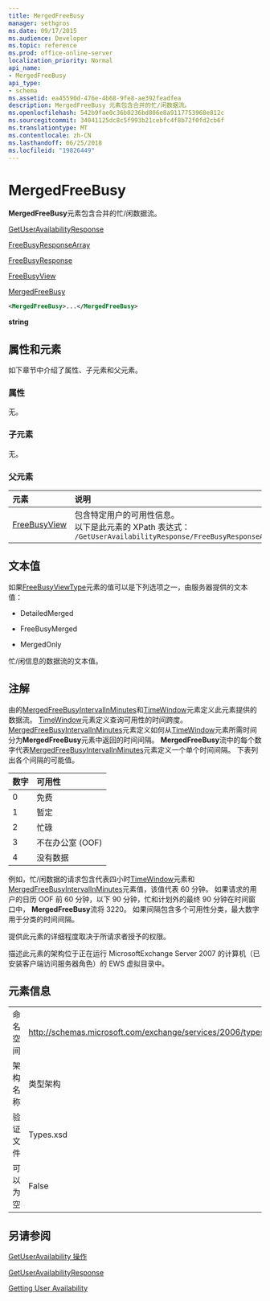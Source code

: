 ```yaml
---
title: MergedFreeBusy
manager: sethgros
ms.date: 09/17/2015
ms.audience: Developer
ms.topic: reference
ms.prod: office-online-server
localization_priority: Normal
api_name:
- MergedFreeBusy
api_type:
- schema
ms.assetid: ea45590d-476e-4b68-9fe8-ae392feadfea
description: MergedFreeBusy 元素包含合并的忙/闲数据流。
ms.openlocfilehash: 542b9fae0c36b0236bd806e8a9117753968e812c
ms.sourcegitcommit: 34041125dc8c5f993b21cebfc4f8b72f0fd2cb6f
ms.translationtype: MT
ms.contentlocale: zh-CN
ms.lasthandoff: 06/25/2018
ms.locfileid: "19826449"
---
```

# <a name="mergedfreebusy"></a>MergedFreeBusy

**MergedFreeBusy**元素包含合并的忙/闲数据流。 
  
[GetUserAvailabilityResponse](getuseravailabilityresponse.md)
  
[FreeBusyResponseArray](freebusyresponsearray.md)
  
[FreeBusyResponse](freebusyresponse.md)
  
[FreeBusyView](freebusyview.md)
  
[MergedFreeBusy](mergedfreebusy.md)
  
```xml
<MergedFreeBusy>...</MergedFreeBusy>
```

 **string**
## <a name="attributes-and-elements"></a>属性和元素

如下章节中介绍了属性、子元素和父元素。
  
### <a name="attributes"></a>属性

无。
  
### <a name="child-elements"></a>子元素

无。
  
### <a name="parent-elements"></a>父元素

|**元素**|**说明**|
|:-----|:-----|
|[FreeBusyView](freebusyview.md) <br/> |包含特定用户的可用性信息。  <br/> 以下是此元素的 XPath 表达式：  <br/>  `/GetUserAvailabilityResponse/FreeBusyResponseArray/FreeBusyResponse/FreeBusyView` <br/> |
   
## <a name="text-value"></a>文本值

如果[FreeBusyViewType](freebusyviewtype.md)元素的值可以是下列选项之一，由服务器提供的文本值： 
  
- DetailedMerged
    
- FreeBusyMerged
    
- MergedOnly
    
忙/闲信息的数据流的文本值。 
  
## <a name="remarks"></a>注解

由的[MergedFreeBusyIntervalInMinutes](mergedfreebusyintervalinminutes.md)和[TimeWindow](timewindow.md)元素定义此元素提供的数据流。 [TimeWindow](timewindow.md)元素定义查询可用性的时间跨度。 [MergedFreeBusyIntervalInMinutes](mergedfreebusyintervalinminutes.md)元素定义如何从[TimeWindow](timewindow.md)元素所需时间分为**MergedFreeBusy**元素中返回的时间间隔。 **MergedFreeBusy**流中的每个数字代表[MergedFreeBusyIntervalInMinutes](mergedfreebusyintervalinminutes.md)元素定义一个单个时间间隔。 下表列出各个间隔的可能值。 
  
|**数字**|**可用性**|
|:-----|:-----|
|0  <br/> |免费  <br/> |
|1  <br/> |暂定  <br/> |
|2  <br/> |忙碌  <br/> |
|3  <br/> |不在办公室 (OOF)  <br/> |
|4  <br/> |没有数据  <br/> |
   
例如，忙/闲数据的请求包含代表四小时[TimeWindow](timewindow.md)元素和[MergedFreeBusyIntervalInMinutes](mergedfreebusyintervalinminutes.md)元素值，该值代表 60 分钟。 如果请求的用户的日历 OOF 前 60 分钟，以下 90 分钟，忙和计划外的最终 90 分钟在时间窗口中， **MergedFreeBusy**流将 3220。 如果间隔包含多个可用性分类，最大数字用于分类的时间间隔。 
  
提供此元素的详细程度取决于所请求者授予的权限。
  
描述此元素的架构位于正在运行 MicrosoftExchange Server 2007 的计算机（已安装客户端访问服务器角色）的 EWS 虚拟目录中。
  
## <a name="element-information"></a>元素信息

|||
|:-----|:-----|
|命名空间  <br/> |http://schemas.microsoft.com/exchange/services/2006/types  <br/> |
|架构名称  <br/> |类型架构  <br/> |
|验证文件  <br/> |Types.xsd  <br/> |
|可以为空  <br/> |False  <br/> |
   
## <a name="see-also"></a>另请参阅



[GetUserAvailability 操作](getuseravailability-operation.md)
  
[GetUserAvailabilityResponse](getuseravailabilityresponse.md)


[Getting User Availability](http://msdn.microsoft.com/library/d4133fcb-9b0f-4e6b-aadf-a389da83516a%28Office.15%29.aspx)

